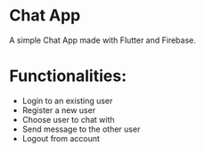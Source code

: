# Chat App

A simple Chat App made with Flutter and Firebase.

Functionalities:
================
- Login to an existing user
- Register a new user
- Choose user to chat with
- Send message to the other user
- Logout from account


